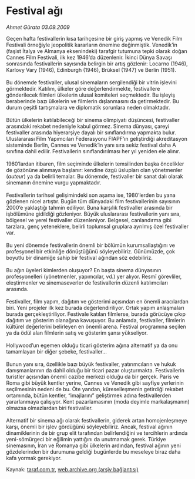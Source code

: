 # Festival ağı

*Ahmet Gürata 03.09.2009*

<div class="yazi">Geçen hafta festivallerin kısa tarihçesine bir giriş yapmış ve Venedik Film Festivali örneğiyle jeopolitik kararların önemine değinmiştik. Venedik’in (faşist İtalya ve Almanya eksenindeki) tarafgir tutumuna tepki olarak doğan Cannes Film Festivali, ilk kez 1946’da düzenlenir. İkinci Dünya Savaşı sonrasında festivallerin sayısında belirgin bir artış gözlenir: Locarno (1946), Karlovy Vary (1946), Edinburgh (1946), Brüksel (1947) ve Berlin (1951). <br/><br/>Bu dönemde festivaller, ulusal sinemaların sergilendiği bir vitrin işlevini görmektedir. Katılım, ülkeler göre değerlendirmekte, festivallere gönderilecek filmleri ülkelerin ulusal komiteleri seçmektedir. Bu işleyiş beraberinde bazı ülkelerin ve filmlerin dışlanmasını da getirmektedir. Bu durum çeşitli tartışmalara ve diplomatik sorunlara neden olmaktadır. <br/><br/>Bütün ülkelerin katılabileceği bir sinema olimpiyatı düşüncesi, festivaller arasındaki rekabet nedeniyle kabul görmez. Sinema dünyası, çareyi festivaller arasında hiyerarşiye dayalı bir sınıflandırma yapmakta bulur. Uluslararası Film Yapımcıları Federasyonu FIAPF’ın geliştirdiği akreditasyon sisteminde Berlin, Cannes ve Venedik’in yanı sıra sekiz festival daha A sınıfına dahil edilir. Festivallerin sınıflandırılması her yıl yeniden ele alınır. <br/><br/>1960’lardan itibaren, film seçiminde ülkelerin temsilinden başka öncelikler de gözönüne alınmaya başlanır: kendine özgü üslupları olan yönetmenler (<i>auteur</i>) ya da belirli temalar. Bu dönemde, festivaller bir sanat dalı olarak sinemanın önemine vurgu yapmaktadır. <br/><br/>Festivallerin tarihsel gelişimindeki son aşama ise, 1980’lerden bu yana gözlenen nicel artıştır. Bugün tüm dünyadaki film festivallerinin sayısının 2000’e yaklaştığı tahmin ediliyor. Buna karşılık festivaller arasında bir işbölümüne gidildiği gözleniyor. Büyük uluslararası festivallerin yanı sıra, bölgesel ve yerel festivaller düzenleniyor. Belgesel, canlandırma gibi tarzlara, genç yeteneklere, belirli toplumsal gruplara ayrılmış özel festivaller var. <br/><br/>Bu yeni dönemde festivallerin önemli bir bölümün kurumsallaştığını ve profesyonel bir etkinliğe dönüştüğünü söyleyebiliriz. Günümüzde, çok boyutlu bir dinamiğe sahip bir festival ağından söz edebiliriz. <br/><br/>Bu ağın üyeleri kimlerden oluşuyor? En başta sinema dünyasının profesyonelleri (yönetmenler, yapımcılar, vd.) yer alıyor. Resmî görevliler, eleştirmenler ve sinemaseverler de festivallerin düzenli katılımcıları arasında. <br/><br/>Festivaller, film yapım, dağıtım ve gösterimi açısından en önemli aracılardan biri. Yeni projeler ilk kez burada değerlendiriliyor. Ortak yapım anlaşmaları burada gerçekleştiriliyor. Festivale katılan filmlerse, burada görücüye çıkıp dağıtım ve gösterim olanağına kavuşuyor. Bu anlamda, festivaller, filmlerin kültürel değerlerini belirleyen en önemli arena. Festival programına seçilen ya da ödül alan filmlerin satış ve gösterim şansı yükseliyor. <br/><br/>Hollywood’un egemen olduğu ticari gösterim ağına alternatif ya da onu tamamlayan bir diğer şebeke, festivaller... <br/><br/>Bunun yanı sıra, özellikle bazı büyük festivaller, yatırımcıların ve hukuk danışmanlarının da dahil olduğu bir ticari pazar oluşturmakta. Festivallerin turistler açısından önemli cazibe merkezi olduğu da bir gerçek. Paris ve Roma gibi büyük kentler yerine, Cannes ve Venedik gibi sayfiye yerlerinin seçilmesinin nedeni de bu. Öte yandan, küreselleşmenin getirdiği rekabet ortamında, bütün kentler, “imajlarını” geliştirmek adına festivallerden yararlanmaya çalışıyor. Kent pazarlamasının (moda deyimle markalaşmanın) olmazsa olmazlardan biri festivaller. <br/><br/>Alternatif bir sinema ağı olarak festivallerin, giderek artan homojenleşmeye karşı, önemli bir işlev gördüğünü söyleyebiliriz. Ancak, festival ağının dinamiklerinin de bir grup elit tarafından belirlendiğini ve tercihlerin ardında yeni-sömürgeci bir eğilimin yattığını da unutmamak gerek. Türkiye sinemasının, İran ve Romanya gibi ülkelerin ardından, festival ağının yeni gözdelerinden bir durumuna geldiği bugünlerde bu meseleye biraz daha kafa yormak gerekiyor.</div>

Kaynak: [taraf.com.tr](http://www.taraf.com.tr:80/makale/7237.htm), [web.archive.org (arşiv bağlantısı)](http://web.archive.org/web/20100419234002/http://www.taraf.com.tr:80/makale/7237.htm)
